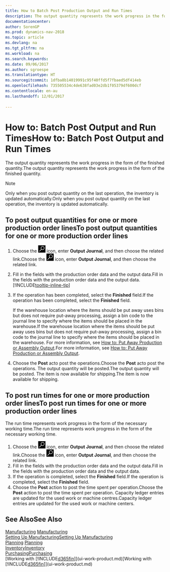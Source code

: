 ```yaml
---
title: How to Batch Post Production Output and Run Times
description: The output quantity represents the work progress in the form of the finished quantity.
documentationcenter: 
author: SorenGP
ms.prod: dynamics-nav-2018
ms.topic: article
ms.devlang: na
ms.tgt_pltfrm: na
ms.workload: na
ms.search.keywords: 
ms.date: 09/06/2017
ms.author: sgroespe
ms.translationtype: HT
ms.sourcegitcommit: 1dfba8b14019991c95f40ffd5f7fbaed5df414eb
ms.openlocfilehash: 735505534c4de638fad03e2db1f05379df600dcf
ms.contentlocale: en-au
ms.lasthandoff: 12/01/2017

---
```

# <a name="how-to-batch-post-output-and-run-times"></a><span data-ttu-id="5b99f-103">How to: Batch Post Output and Run Times</span><span class="sxs-lookup"><span data-stu-id="5b99f-103">How to: Batch Post Output and Run Times</span></span>
<span data-ttu-id="5b99f-104">The output quantity represents the work progress in the form of the finished quantity.</span><span class="sxs-lookup"><span data-stu-id="5b99f-104">The output quantity represents the work progress in the form of the finished quantity.</span></span>  

> [!NOTE]
> <span data-ttu-id="5b99f-105">Only when you post output quantity on the last operation, the inventory is updated automatically.</span><span class="sxs-lookup"><span data-stu-id="5b99f-105">Only when you post output quantity on the last operation, the inventory is updated automatically.</span></span>  

## <a name="to-post-output-quantities-for-one-or-more-production-order-lines"></a><span data-ttu-id="5b99f-106">To post output quantities for one or more production order lines</span><span class="sxs-lookup"><span data-stu-id="5b99f-106">To post output quantities for one or more production order lines</span></span>
1. <span data-ttu-id="5b99f-107">Choose the ![Search for Page or Report](media/ui-search/search_small.png "Search for Page or Report icon") icon, enter **Output Journal**, and then choose the related link.</span><span class="sxs-lookup"><span data-stu-id="5b99f-107">Choose the ![Search for Page or Report](media/ui-search/search_small.png "Search for Page or Report icon") icon, enter **Output Journal**, and then choose the related link.</span></span>  
2. <span data-ttu-id="5b99f-108">Fill in the fields with the production order data and the output data.</span><span class="sxs-lookup"><span data-stu-id="5b99f-108">Fill in the fields with the production order data and the output data.</span></span> [!INCLUDE[tooltip-inline-tip](includes/tooltip-inline-tip_md.md)]
3. <span data-ttu-id="5b99f-109">If the operation has been completed, select the **Finished** field.</span><span class="sxs-lookup"><span data-stu-id="5b99f-109">If the operation has been completed, select the **Finished** field.</span></span>  

    <span data-ttu-id="5b99f-110">If the warehouse location where the items should be put away uses bins but does not require put-away processing,  assign a bin code to the journal line to specify where the items should be placed in the warehouse.</span><span class="sxs-lookup"><span data-stu-id="5b99f-110">If the warehouse location where the items should be put away uses bins but does not require put-away processing,  assign a bin code to the journal line to specify where the items should be placed in the warehouse.</span></span> <span data-ttu-id="5b99f-111">For more information, see [How to: Put Away Production or Assembly Output](warehouse-how-to-put-away-production-output.md).</span><span class="sxs-lookup"><span data-stu-id="5b99f-111">For more information, see [How to: Put Away Production or Assembly Output](warehouse-how-to-put-away-production-output.md).</span></span>  

4. <span data-ttu-id="5b99f-112">Choose the **Post** acto post the operations.</span><span class="sxs-lookup"><span data-stu-id="5b99f-112">Choose the **Post** acto post the operations.</span></span> <span data-ttu-id="5b99f-113">The output quantity will be posted.</span><span class="sxs-lookup"><span data-stu-id="5b99f-113">The output quantity will be posted.</span></span> <span data-ttu-id="5b99f-114">The item is now available for shipping.</span><span class="sxs-lookup"><span data-stu-id="5b99f-114">The item is now available for shipping.</span></span>  

## <a name="to-post-run-times-for-one-or-more-production-order-lines"></a><span data-ttu-id="5b99f-115">To post run times for one or more production order lines</span><span class="sxs-lookup"><span data-stu-id="5b99f-115">To post run times for one or more production order lines</span></span>
<span data-ttu-id="5b99f-116">The run time represents work progress in the form of the necessary working time.</span><span class="sxs-lookup"><span data-stu-id="5b99f-116">The run time represents work progress in the form of the necessary working time.</span></span>    

1.  <span data-ttu-id="5b99f-117">Choose the ![Search for Page or Report](media/ui-search/search_small.png "Search for Page or Report icon") icon, enter **Output Journal**, and then choose the related link.</span><span class="sxs-lookup"><span data-stu-id="5b99f-117">Choose the ![Search for Page or Report](media/ui-search/search_small.png "Search for Page or Report icon") icon, enter **Output Journal**, and then choose the related link.</span></span>  
2. <span data-ttu-id="5b99f-118">Fill in the fields with the production order data and the output data.</span><span class="sxs-lookup"><span data-stu-id="5b99f-118">Fill in the fields with the production order data and the output data.</span></span>  
3.  <span data-ttu-id="5b99f-119">If the operation is completed, select the **Finished** field.</span><span class="sxs-lookup"><span data-stu-id="5b99f-119">If the operation is completed, select the **Finished** field.</span></span>  
4. <span data-ttu-id="5b99f-120">Choose the **Post** action to post the time spent per operation.</span><span class="sxs-lookup"><span data-stu-id="5b99f-120">Choose the **Post** action to post the time spent per operation.</span></span> <span data-ttu-id="5b99f-121">Capacity ledger entries are updated for the used work or machine centres.</span><span class="sxs-lookup"><span data-stu-id="5b99f-121">Capacity ledger entries are updated for the used work or machine centers.</span></span>

## <a name="see-also"></a><span data-ttu-id="5b99f-122">See Also</span><span class="sxs-lookup"><span data-stu-id="5b99f-122">See Also</span></span>  
<span data-ttu-id="5b99f-123">[Manufacturing](production-manage-manufacturing.md)  </span><span class="sxs-lookup"><span data-stu-id="5b99f-123">[Manufacturing](production-manage-manufacturing.md)  </span></span>  
[<span data-ttu-id="5b99f-124">Setting Up Manufacturing</span><span class="sxs-lookup"><span data-stu-id="5b99f-124">Setting Up Manufacturing</span></span>](production-configure-production-processes.md)  
<span data-ttu-id="5b99f-125">[Planning](production-planning.md)    </span><span class="sxs-lookup"><span data-stu-id="5b99f-125">[Planning](production-planning.md)    </span></span>  
[<span data-ttu-id="5b99f-126">Inventory</span><span class="sxs-lookup"><span data-stu-id="5b99f-126">Inventory</span></span>](inventory-manage-inventory.md)  
[<span data-ttu-id="5b99f-127">Purchasing</span><span class="sxs-lookup"><span data-stu-id="5b99f-127">Purchasing</span></span>](purchasing-manage-purchasing.md)  
<span data-ttu-id="5b99f-128">[Working with [!INCLUDE[d365fin](includes/d365fin_md.md)]](ui-work-product.md)</span><span class="sxs-lookup"><span data-stu-id="5b99f-128">[Working with [!INCLUDE[d365fin](includes/d365fin_md.md)]](ui-work-product.md)</span></span>

